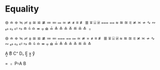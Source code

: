 # Equality


⊜ ≐ ≑ ≒ ≓ ⩷ ≅ ≌ ≇ ≔ ≕ ⩴ ≃ ≄ ≠ ≡ ≢ ≣ ⩸ ⌸ ⍯ ⩶ ⩵
≈ ≋ ≊ ⩳ ≭ ≍ ≁ ∿ ∾ ⥵ ⭂ ⭀ ⥱ ≘ ⩯ ≏ ≖ ⩦ ⪮ ≟ ≜ ≙ ≗ ≚ ≝ ≞ ≛ ﹦



⊜
≐ ≑ ≒ ≓ ⩷
≅ ≌ ≇
≔ ≕
⩶ ⩵
⩴
≃ ≄
= ≠
≡ ≢
≣
⩸
⌸ ⍯
≈
≋ ≊ ⩳
≭ ≍
≁ ∿ ∾
⥵ ⭂
⭀ ⥱
≘ ⩯
≏ ≖ ⩦
⪮ ≟ ≜ ≙ ≗ ≚ ≝ ≞ ≛


A͇ B͌ C⁼ D₌ E͇ x͇ y͌

= ﹦ P꞊A B
